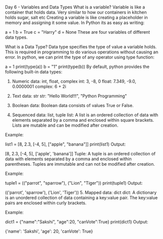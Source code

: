 Day 6 - Variables and Data Types
What is a variable?
Variable is like a container that holds data. Very similar to how our containers in kitchen holds sugar, salt etc Creating a variable is like creating a placeholder in memory and assigning it some value. In Python its as easy as writing:

a = 1
b = True
c = "Harry"
d = None
These are four variables of different data types.

What is a Data Type?
Data type specifies the type of value a variable holds. This is required in programming to do various operations without causing an error.
In python, we can print the type of any operator using type function:

a = 1
print(type(a))
b = "1"
print(type(b))
By default, python provides the following built-in data types:

1. Numeric data: int, float, complex
int: 3, -8, 0
float: 7.349, -9.0, 0.0000001
complex: 6 + 2i
2. Text data: str
str: "Hello World!!!", "Python Programming"

3. Boolean data:
Boolean data consists of values True or False.

4. Sequenced data: list, tuple
list: A list is an ordered collection of data with elements separated by a comma and enclosed within square brackets. Lists are mutable and can be modified after creation.

Example:

list1 = [8, 2.3, [-4, 5], ["apple", "banana"]]
print(list1)
Output:

[8, 2.3, [-4, 5], ['apple', 'banana']]
Tuple: A tuple is an ordered collection of data with elements separated by a comma and enclosed within parentheses. Tuples are immutable and can not be modified after creation.

Example:

tuple1 = (("parrot", "sparrow"), ("Lion", "Tiger"))
print(tuple1)
Output:

(('parrot', 'sparrow'), ('Lion', 'Tiger'))
5. Mapped data: dict
dict: A dictionary is an unordered collection of data containing a key:value pair. The key:value pairs are enclosed within curly brackets.

Example:

dict1 = {"name":"Sakshi", "age":20, "canVote":True}
print(dict1)
Output:

{'name': 'Sakshi', 'age': 20, 'canVote': True}